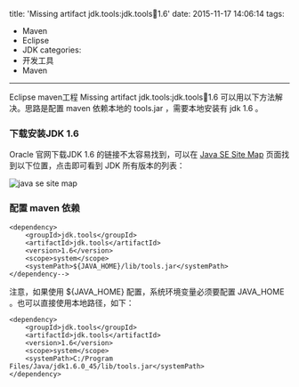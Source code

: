 title: 'Missing artifact jdk.tools:jdk.tools:jar:1.6'
date: 2015-11-17 14:06:14
tags:
  - Maven
  - Eclipse
  - JDK
categories:
  - 开发工具
  - Maven
---
Eclipse maven工程 Missing artifact jdk.tools:jdk.tools:jar:1.6 可以用以下方法解决。思路是配置 maven 依赖本地的 tools.jar ，需要本地安装有 jdk 1.6 。
### 下载安装JDK 1.6
Oracle 官网下载JDK 1.6 的链接不太容易找到，可以在 [Java SE Site Map](http://www.oracle.com/technetwork/java/javase/sitemap-jsp-139155.html) 页面找到以下位置，点击即可看到 JDK 所有版本的列表：

![java se site map](/uploads/java-se-site-map.png)

### 配置 maven 依赖

	<dependency>
		<groupId>jdk.tools</groupId>
		<artifactId>jdk.tools</artifactId>
		<version>1.6</version>
		<scope>system</scope>
		<systemPath>${JAVA_HOME}/lib/tools.jar</systemPath>
	</dependency-->

注意，如果使用 ${JAVA_HOME} 配置，系统环境变量必须要配置 JAVA_HOME 。也可以直接使用本地路径，如下：

	<dependency>
		<groupId>jdk.tools</groupId>
		<artifactId>jdk.tools</artifactId>
		<version>1.6</version>
		<scope>system</scope>
		<systemPath>C:/Program Files/Java/jdk1.6.0_45/lib/tools.jar</systemPath>
	</dependency>
